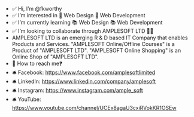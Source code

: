 - ✅ Hi, I’m @fkworthy
- ✅ I’m interested in 📣 Web Design 📣 Web Development
- ✅ I’m currently learning 📚 Web Design 📚 Web Development
- ✅ I’m looking to collaborate through AMPLESOFT LTD 👨‍💻
- AMPLESOFT LTD is an emerging R & D based IT Company that enables Products and Services.
"AMPLESOFT Online/Offline Courses" is a Product of "AMPLESOFT LTD".
"AMPLESOFT Online Shopping" is an Online Shop of "AMPLESOFT LTD".
- 🔔 How to reach me❓
- 🛎️ Facebook: https://www.facebook.com/amplesoftlimited
- 🛎️ LinkedIn: https://www.linkedin.com/company/amplesoft
- 🛎️ Instagram: https://www.instagram.com/ample_soft
- 🛎️ YouTube: https://www.youtube.com/channel/UCEx8agaU3cxiRVokKR1OSEw
<!---
fkworthy/fkworthy is a 🥳 special 🥳 repository because its `README.md` (this file) appears on your GitHub profile.
You can click the Preview link to take a look at your changes.
--->
